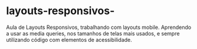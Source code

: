 # layouts-responsivos-
Aula de Layouts Responsivos, trabalhando com layouts mobile.
Aprendendo a usar as media queries, nos tamanhos de telas mais usados,
e sempre utilizando código com elementos de acessibilidade.
